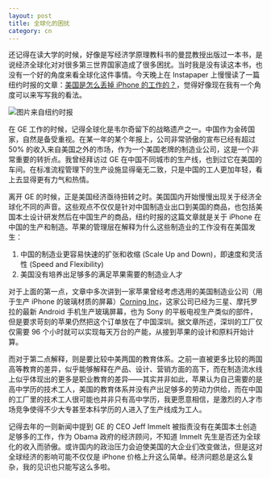 ```yaml
---
layout: post
title: 全球化的困扰
category: cn
---
```


还记得在读大学的时候，好像是写经济学原理教科书的曼昆教授出版过一本书，是说经济全球化对对很多第三世界国家造成了很多困扰。当时我是没有读这本书，也没有一个好的角度来看全球化这件事情。今天晚上在 Instapaper 上慢慢读了一篇纽约时报的文章：[美国是怎么丢掉 iPhone 的工作的？](http://www.nytimes.com/2012/01/22/business/apple-america-and-a-squeezed-middle-class.html?_r=3&pagewanted=all)，觉得好像现在我有一个角度可以来写写我的看法。

![图片来自纽约时报](http://graphics8.nytimes.com/images/2012/01/22/business/apple/appple-articleLarge.jpg)

在 GE 工作的时候，记得全球化是韦尔奇留下的战略遗产之一。中国作为金砖国家，自然是备受重视。在某一年的某个年报上，公司非常骄傲的宣布已经有超过 50% 的收入来自美国之外的市场，作为一个美国老牌的制造业公司，这是一个非常重要的转折点。我曾经拜访过 GE 在中国不同城市的生产线，也到过它在美国的车间。在标准流程管理下的生产设施显得毫无二致，只是中国的工人更加年轻，看上去显得更有力气和热情。

离开 GE 的时候，正是美国经济亟待扭转之时。美国国内开始慢慢出现关于经济全球化不同的声音。这些观点不仅仅是针对中国制造业出口到美国的商品，也包括美国本土设计研发然后在中国生产的商品，纽约时报的这篇文章就是关于 iPhone 在中国的生产和制造。苹果的管理层在解释为什么这些制造业的工作没有在美国发生：

1. 中国的制造业更容易快速的扩张和收缩 (Scale Up and Down)，即速度和灵活性 (Speed and Flexibility)
2. 美国没有培养出足够多的满足苹果需要的制造业人才

对于上面的第一点，文章中多次讲到一家苹果曾经考虑选用的美国制造业公司（用于生产 iPhone 的玻璃材质的屏幕）[Corning Inc](http://www.corninggorillaglass.com/)，这家公司已经为三星、摩托罗拉的最新 Android 手机生产玻璃屏幕，也为 Sony 的平板电视生产类似的部件，但是要求苛刻的苹果仍然把这个订单放在了中国深圳。据文章所述，深圳的工厂仅仅需要 96 个小时就可以实现每天万台的产能，从接到苹果的设计和原料开始计算。

而对于第二点解释，则是要比较中美两国的教育体系。之前一直被更多比较的两国高等教育的差异，似乎能够解释在产品、设计、营销方面的高下，而在制造流水线上似乎体现出的更多是职业教育的差异——其实并非如此，苹果认为自己需要的是高中学历的技术工人，美国的教育体系并没有产出足够多的劳动力供给，而在中国的工厂里的技术工人很可能也并非只有高中学历，我更愿意相信，是激烈的人才市场竞争使得不少大专甚至本科学历的人进入了生产线成为工人。

记得去年的一则新闻中提到 GE 的 CEO Jeff Immelt 被指责没有在美国本土创造足够多的工作，作为 Obama 政府的经济顾问，不知道 Immelt 先生是否还为全球化的收入而骄傲。或许国内的政治压力会迫使美国的大企业们改变做法，但是这对全球经济的影响可能不仅仅是 iPhone 价格上升这么简单。经济问题总是这么复杂，我的见识也只能写这么多啦。
